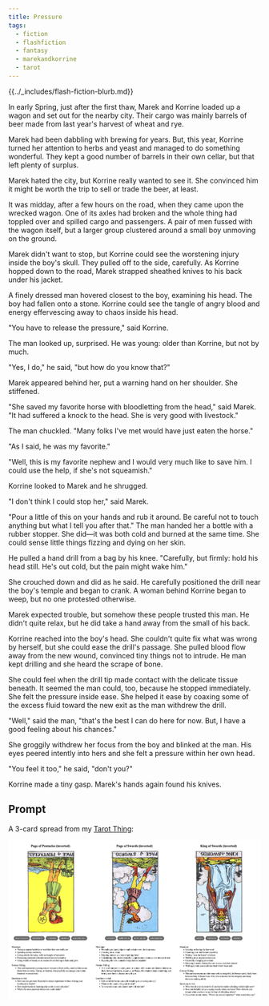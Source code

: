 ```yaml
---
title: Pressure
tags:
  - fiction
  - flashfiction
  - fantasy
  - marekandkorrine
  - tarot
---
```


{{../_includes/flash-fiction-blurb.md}}

<!--more-->

In early Spring, just after the first thaw, Marek and Korrine loaded up a wagon and set out for the nearby city. Their cargo was mainly barrels of beer made from last year's harvest of wheat and rye. 

Marek had been dabbling with brewing for years. But, this year, Korrine turned her attention to herbs and yeast and managed to do something wonderful. They kept a good number of barrels in their own cellar, but that left plenty of surplus. 

Marek hated the city, but Korrine really wanted to see it. She convinced him it might be worth the trip to sell or trade the beer, at least. 

It was midday, after a few hours on the road, when they came upon the wrecked wagon. One of its axles had broken and the whole thing had toppled over and spilled cargo and passengers. A pair of men fussed with the wagon itself, but a larger group clustered around a small boy unmoving on the ground.

Marek didn't want to stop, but Korrine could see the worstening injury inside the boy's skull. They pulled off to the side, carefully. As Korrine hopped down to the road, Marek strapped sheathed knives to his back under his jacket.

A finely dressed man hovered closest to the boy, examining his head. The boy had fallen onto a stone. Korrine could see the tangle of angry blood and energy effervescing away to chaos inside his head.

"You have to release the pressure," said Korrine. 

The man looked up, surprised. He was young: older than Korrine, but not by much.

"Yes, I do," he said, "but how do you know that?"

Marek appeared behind her, put a warning hand on her shoulder. She stiffened.

"She saved my favorite horse with bloodletting from the head," said Marek. "It had suffered a knock to the head. She is very good with livestock."

The man chuckled. "Many folks I've met would have just eaten the horse."

"As I said, he was my favorite."

"Well, this is my favorite nephew and I would very much like to save him. I could use the help, if she's not squeamish."

Korrine looked to Marek and he shrugged.

"I don't think I could stop her," said Marek.

"Pour a little of this on your hands and rub it around. Be careful not to touch anything but what I tell you after that." The man handed her a bottle with a rubber stopper. She did—it was both cold and burned at the same time. She could sense little things fizzing and dying on her skin.

He pulled a hand drill from a bag by his knee. "Carefully, but firmly: hold his head still. He's out cold, but the pain might wake him."

She crouched down and did as he said. He carefully positioned the drill near the boy's temple and began to crank. A woman behind Korrine began to weep, but no one protested otherwise. 

Marek expected trouble, but somehow these people trusted this man. He didn't quite relax, but he did take a hand away from the small of his back. 

Korrine reached into the boy's head. She couldn't quite fix what was wrong by herself, but she could ease the drill's passage. She pulled blood flow away from the new wound, convinced tiny things not to intrude. He man kept drilling and she heard the scrape of bone.

She could feel when the drill tip made contact with the delicate tissue beneath. It seemed the man could, too, because he stopped immediately. She felt the pressure inside ease. She helped it ease by coaxing some of the excess fluid toward the new exit as the man withdrew the drill.

"Well," said the man, "that's the best I can do here for now. But, I have a good feeling about his chances."

She groggily withdrew her focus from the boy and blinked at the man. His eyes peered intently into hers and she felt a pressure within her own head.

"You feel it too," he said, "don't you?"

Korrine made a tiny gasp. Marek's hands again found his knives. 

## Prompt

A 3-card spread from my [Tarot Thing](https://lmorchard.github.io/tarot-thing/?card=%21Page+of+Pentacles&card=%21Page+of+Swords&card=%21King+of+Swords):

![](20220516114053.png)
